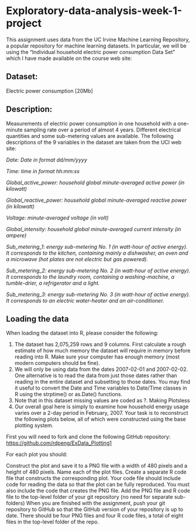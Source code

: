 # Exploratory-data-analysis-week-1-project

This assignment uses data from the UC Irvine Machine Learning Repository, a popular repository for machine learning datasets. In particular, we will be using the “Individual household electric power consumption Data Set” which I have made available on the course web site:

## Dataset: 
Electric power consumption [20Mb]
## Description: 
Measurements of electric power consumption in one household with a one-minute sampling rate over a period of almost 4 years. Different electrical quantities and some sub-metering values are available.
The following descriptions of the 9 variables in the dataset are taken from the UCI web site:

*Date: Date in format dd/mm/yyyy* 

*Time: time in format hh:mm:ss*

*Global_active_power: household global minute-averaged active power (in kilowatt)*

*Global_reactive_power: household global minute-averaged reactive power (in kilowatt)*

*Voltage: minute-averaged voltage (in volt)*

*Global_intensity: household global minute-averaged current intensity (in ampere)*

*Sub_metering_1: energy sub-metering No. 1 (in watt-hour of active energy). It corresponds to the kitchen, containing mainly a dishwasher, an oven and a microwave (hot plates are not electric but gas powered).*

*Sub_metering_2: energy sub-metering No. 2 (in watt-hour of active energy). It corresponds to the laundry room, containing a washing-machine, a tumble-drier, a refrigerator and a light.*

*Sub_metering_3: energy sub-metering No. 3 (in watt-hour of active energy). It corresponds to an electric water-heater and an air-conditioner.*

## Loading the data
When loading the dataset into R, please consider the following:

1. The dataset has 2,075,259 rows and 9 columns. First calculate a rough estimate of how much memory the dataset will require in memory before reading into R. Make sure your computer has enough memory (most modern computers should be fine).
2. We will only be using data from the dates 2007-02-01 and 2007-02-02. One alternative is to read the data from just those dates rather than reading in the entire dataset and subsetting to those dates.
You may find it useful to convert the Date and Time variables to Date/Time classes in R using the strptime() or as.Date() functions.
3. Note that in this dataset missing values are coded as ?.
Making Plotsless 
4. Our overall goal here is simply to examine how household energy usage varies over a 2-day period in February, 2007. Your task is to reconstruct the following plots below, all of which were constructed using the base plotting system.

First you will need to fork and clone the following GitHub repository: https://github.com/rdpeng/ExData_Plotting1

For each plot you should:

Construct the plot and save it to a PNG file with a width of 480 pixels and a height of 480 pixels.
Name each of the plot files.
Create a separate R code file that constructs the corresponding plot. 
Your code file should include code for reading the data so that the plot can be fully reproduced. You must also include the code that creates the PNG file.
Add the PNG file and R code file to the top-level folder of your git repository (no need for separate sub-folders)
When you are finished with the assignment, push your git repository to GitHub so that the GitHub version of your repository is up to date. There should be four PNG files and four R code files, a total of eight files in the top-level folder of the repo.